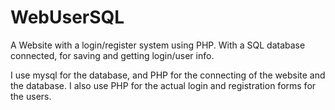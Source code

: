 # WebUserSQL

A Website with a login/register system using PHP.
With a SQL database connected, for saving and getting login/user info.

I use mysql for the database, and PHP for the connecting of the website and the database. 
I also use PHP for the actual login and registration forms for the users.
